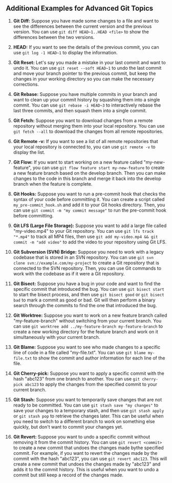 ## Additional Examples for Advanced Git Topics

1. **Git Diff:** Suppose you have made some changes to a file and want to see the differences between the current version and the previous version. You can use `git diff HEAD~1..HEAD <file>` to show the differences between the two versions.

2. **HEAD:** If you want to see the details of the previous commit, you can use `git log -1 HEAD~1` to display the information.

3. **Git Reset:** Let's say you made a mistake in your last commit and want to undo it. You can use `git reset --soft HEAD~1` to undo the last commit and move your branch pointer to the previous commit, but keep the changes in your working directory so you can make the necessary corrections.

4. **Git Rebase:** Suppose you have multiple commits in your branch and want to clean up your commit history by squashing them into a single commit. You can use `git rebase -i HEAD~3` to interactively rebase the last three commits, and then squash them into a single commit.

5. **Git Fetch:** Suppose you want to download changes from a remote repository without merging them into your local repository. You can use `git fetch --all` to download the changes from all remote repositories.

6. **Git Remote -v:** If you want to see a list of all remote repositories that your local repository is connected to, you can use `git remote -v` to display the list.

7. **Git Flow:** If you want to start working on a new feature called "my-new-feature", you can use `git flow feature start my-new-feature` to create a new feature branch based on the develop branch. Then you can make changes to the code in this branch and merge it back into the develop branch when the feature is complete.

8. **Git Hooks:** Suppose you want to run a pre-commit hook that checks the syntax of your code before committing it. You can create a script called `my_pre-commit_hook.sh` and add it to your Git hooks directory. Then, you can use `git commit -m "my commit message"` to run the pre-commit hook before committing.

9. **Git LFS (Large File Storage):** Suppose you want to add a large file called "my-video.mp4" to your Git repository. You can use `git lfs track "*.mp4"` to track all MP4 files, then use `git add my-video.mp4 && git commit -m "add video"` to add the video to your repository using Git LFS.

10. **Git Subversion (SVN) Bridge:** Suppose you need to work with a legacy codebase that is stored in an SVN repository. You can use `git svn clone svn://example.com/my-project` to create a Git repository that is connected to the SVN repository. Then, you can use Git commands to work with the codebase as if it were a Git repository.

11. **Git Bisect:** Suppose you have a bug in your code and want to find the specific commit that introduced the bug. You can use `git bisect start` to start the bisect process, and then use `git bisect good` or `git bisect bad` to mark a commit as good or bad. Git will then perform a binary search through the commits to find the one that introduced the bug.

12. **Git Worktree:** Suppose you want to work on a new feature branch called "my-feature-branch" without switching from your current branch. You can use `git worktree add ../my-feature-branch my-feature-branch` to create a new working directory for the feature branch and work on it simultaneously with your current branch.

13. **Git Blame:** Suppose you want to see who made changes to a specific line of code in a file called "my-file.txt". You can use `git blame my-file.txt` to show the commit and author information for each line of the file.

14. **Git Cherry-pick:** Suppose you want to apply a specific commit with the hash "abc123" from one branch to another. You can use `git cherry-pick abc123` to apply the changes from the specified commit to your current branch.

15. **Git Stash:** Suppose you want to temporarily save changes that are not ready to be committed. You can use `git stash save "my changes"` to save your changes to a temporary stash, and then use `git stash apply` or `git stash pop` to retrieve the changes later. This can be useful when you need to switch to a different branch to work on something else quickly, but don't want to commit your changes yet.

16. **Git Revert:** Suppose you want to undo a specific commit without removing it from the commit history. You can use `git revert <commit>` to create a new commit that undoes the changes made bythe specified commit. For example, if you want to revert the changes made by the commit with the hash "abc123", you can use `git revert abc123`. This will create a new commit that undoes the changes made by "abc123" and adds it to the commit history. This is useful when you want to undo a commit but still keep a record of the changes made.
